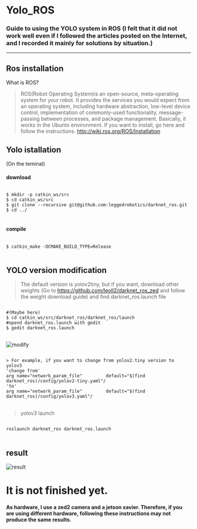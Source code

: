 Yolo_ROS
===========
### Guide to using the YOLO system in ROS (I felt that it did not work well even if I followed the articles posted on the Internet, and I recorded it mainly for solutions by situation.)
---------------------------
Ros installation
--------------------------------------
What is ROS? 
> ROS(Robot Operating System)is an open-source, meta-operating system for your robot. It provides the services you would expect from an operating system, including hardware abstraction, low-level device control, implementation of commonly-used functionality, message-passing between processes, and package management. Basically, it works in the Ubunto environment.
> If you want to install, go here and follow the instructions.
 http://wiki.ros.org/ROS/Installation
 
 
Yolo istallation
---------------------------------------------
(On the teminal)

#### download
<pre>
<code>
$ mkdir -p catkin_ws/src
$ cd catkin_ws/src
$ git clone --recursive git@github.com:leggedrobotics/darknet_ros.git
$ cd ../
</code>
</pre>
#### compile
<pre>
<code>
$ catkin_make -DCMAKE_BUILD_TYPE=Release
</code>
</pre>

YOLO version modification
-------------------------------------------
> The default version is yolov2tiny, but if you want, download other weights (Go to https://github.com/leoll2/darknet_ros_zed and follow the weight download guide)
> and 
> find darknet_ros.launch file
<pre>
<code>
#(Maybe here)
$ cd catkin_ws/src/darknet_ros/darknet_ros/launch
#opend darknet_ros.launch with gedit 
$ gedit darknet_ros.launch
</code>
</pre>
![modify](https://user-images.githubusercontent.com/52061393/115366004-de1b5e00-a1ff-11eb-9f87-fae479135f4b.png)
<pre>
<code>
> For example, if you want to change from yolov2.tiny version to yolov3
'change from'
arg name="network_param_file"         default="$(find darknet_ros)/config/yolov2-tiny.yaml"/
'to'
arg name="network_param_file"         default="$(find darknet_ros)/config/yolov3.yaml"/
</code>
</pre>
> yolov3 launch
<pre>
<code>
roslaunch darknet_ros darknet_ros.launch
</code>
</pre> 
result
-----------------------------------------
![result](https://user-images.githubusercontent.com/52061393/115367393-21c29780-a201-11eb-96b1-a9ba339c380e.png)


# It is not finished yet.


#### As hardware, I use a zed2 camera and a jetson xavier. Therefore, if you are using different hardware, following these instructions may not produce the same results.
